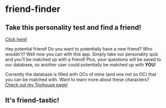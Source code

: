 # friend-finder

## Take this personality test and find a friend!
[Click here!](https://calm-depths-56396.herokuapp.com/ "Click Here to take the test!")

Hey potential friend! Do you want to potentially have a new friend? Who wouldn't? Well now you can with this app. Simply take our personality quiz and you'll be matched up with a friend! Plus, your questions will be saved to our database, so another user could potentially be matched up with **YOU**! 

Currently the database is filled with OCs of mine (and one not so OC) that you can be matched with. Want to learn more about these characters? [Check out my Toyhouse page!](https://toyhou.se/)

## It's friend-tastic!
